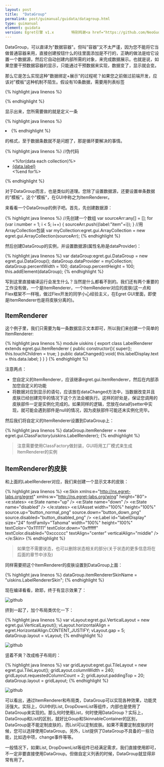 ```yaml
---
layout: post
title:  "DataGroup"
permalink: post/guimanual/guidata/datagroup.html
type: guimanual
element: guidata
version: Egret引擎 v1.x        特别鸣谢<a href="https://github.com/NeoGuo/" target="_blank">郭少瑞</a>同学撰写此文档
---
```


DataGroup，可以直译为"数据容器"。但叫"容器"又不太严谨，因为您不能将它当做普通容器来用，直接创建按钮什么的往里面添加是不行的，正确的做法是给它设置一个数据源，然后它自动创建内部所需的对象，来完成数据展示。也就是说，如果您要干预数据容器的显示，只能通过干预数据来实现，数据变了，显示就会变。

那么它是怎么实现这种"数据绑定+展示"的过程呢？如果您之前做过前端开发，应该对"模板"这种机制不陌生。假设有10条数据，需要用列表标签

{% highlight java linenos %}<ul></ul>{% endhighlight %}

显示出来，您所需要做的就是定义一条

{% highlight java linenos %}<li>{% endhighlight %}

的格式，至于数据条数就不是问题了，那是循环要解决的事情。

{% highlight java linenos %}
//伪代码
<ul>
	<%for(data each collection)%>
	<li><a href="{data.link}">{data.label}</a></li>
	<%end for%>
</ul>
{% endhighlight %}

对于DataGroup而言，也是类似的道理。您除了设置数据源，还要设置单条数据的"模板"。这个"模板"，在GUI中称之为ItemRenderer。

来看看一个DataGroup的例子吧。首先，先创建数据源：

{% highlight java linenos %}
//先创建一个数组
var sourceArr:any[] = [];
for (var i:number = 1; i < 5; i++)
{
    sourceArr.push({label:"item"+i});
}
//用ArrayCollection包装
var myCollection:egret.gui.ArrayCollection = new egret.gui.ArrayCollection(sourceArr);
{% endhighlight %}

然后创建DataGroup的实例，并设置数据源(属性名称是dataProvider)：

{% highlight java linenos %}
var dataGroup:egret.gui.DataGroup = new egret.gui.DataGroup();
dataGroup.dataProvider = myCollection;
dataGroup.percentWidth = 100;
dataGroup.percentHeight = 100;
this.addElement(dataGroup);
{% endhighlight %}

写到这里直接编译运行会发生什么？当然是什么都看不到的。我们还有两个重要的工作没有做，一个是ItemRenderer，一个ItemRenderer对应的皮肤(这一点和Flex框架不一样哦，做过Flex开发的同学小心经验主义，在Egret GUI里面，即使是ItemRenderer也是将皮肤分离的)。

ItemRenderer
-------------------------------

这个例子里，我们只需要为每一条数据显示文本即可，所以我们来创建一个简单的ItemRenderer:

{% highlight java linenos %}
module uiskins
{
    export class LabelRenderer extends egret.gui.ItemRenderer
    {
        public constructor(){
            super();
            this.touchChildren = true;
        }
        public dataChanged():void{
            this.labelDisplay.text = this.data.label;
        }
    }
}
{% endhighlight %}

注意两点：

* 您自定义的ItemRenderer，应该继承egret.gui.ItemRenderer，然后在内部添加您自定义的功能
* 将数据对应到显示的语句，应该放在dataChanged方法中，当数据改变并且皮肤已经创建完毕的情况下这个方法会被执行。这样的好处是，保证您调用的皮肤部件一定是实例化完成的。如果同样的逻辑，您放在data的setter中实现，就可能会遇到部件是null的情况，因为皮肤部件可能还未实例化完毕。

然后我们将自定义的ItemRenderer设置到DataGroup上：

{% highlight java linenos %}
dataGroup.itemRenderer = new egret.gui.ClassFactory(uiskins.LabelRenderer);
{% endhighlight %}

> 注意需要使用ClassFactory做封装，GUI将用工厂模式来生成ItemRenderer的实例

ItemRenderer的皮肤
--------------------------

和上面的LabelRenderer对应，我们来创建一个显示文本的皮肤：

{% highlight java linenos %}
<e:Skin xmlns:e="http://ns.egret-labs.org/egret" xmlns:w="http://ns.egret-labs.org/wing"
        height="80">
    <e:states>
        <e:State name="up" />
        <e:State name="down" />
        <e:State name="disabled" />
    </e:states>
    <e:UIAsset width="100%" height="100%"
               source.up="button_normal_png"
               source.down="button_down_png"
               source.disabled="button_disabled_png" />
    <e:Label id="labelDisplay" size="24" fontFamily="Tahoma"
             width="100%" height="100%"
             textColor="0x111111" 
             textColor.down="0xffffff" 
             textColor.disabled="0xcccccc"
             textAlign="center" 
             verticalAlign="middle" />
</e:Skin>
{% endhighlight %}

> 如果您不需要状态，也可以删除状态相关的部分(关于状态的更多信息将在后面的章节中涉及)

同样需要把这个ItemRenderer的皮肤设置到DataGroup上面：

{% highlight java linenos %}
dataGroup.itemRendererSkinName = "uiskins.LabelRendererSkin";
{% endhighlight %}

现在编译看看，欧耶，终于有显示效果了：

![github]({{site.baseurl}}/assets/img/datagroup1.png "Egret")

挤到一起了，加个布局类优化一下：

{% highlight java linenos %}
var vLayout:egret.gui.VerticalLayout = new egret.gui.VerticalLayout();
vLayout.horizontalAlign = egret.HorizontalAlign.CONTENT_JUSTIFY;
vLayout.gap = 5;
dataGroup.layout = vLayout;
{% endhighlight %}

![github]({{site.baseurl}}/assets/img/datagroup2.png "Egret")

竖着不爽？改成格子布局的：

{% highlight java linenos %}
var gridLayout:egret.gui.TileLayout = new egret.gui.TileLayout();
gridLayout.columnWidth = 240;
gridLayout.requestedColumnCount = 2;
gridLayout.paddingTop = 20;
dataGroup.layout = gridLayout;
{% endhighlight %}

![github]({{site.baseurl}}/assets/img/datagroup3.png "Egret")

可以看出，通过ItemRenderer和布局类，DataGroup可以实现各种效果，功能灵活强大。实际上，GUI中的List, DropDownList等组件，内部也是使用了DataGroup来实现的。那么何时使用List，何时使用DataGroup？实际上，DataGroup和List的区别，就好比Goup和SkinnableContainer的区别，DataGroup是不能定制皮肤的，而List可以定制皮肤。如果不需要定制皮肤的时候，您可以选择使用DataGroup。另外，List提供了DataGroup不具备的一些功能，比如选中项，change事件等等。

一般情况下，如果List, DropDownList等组件已经满足需求，我们直接使用即可，不一定非要直接使用DataGroup。但做自定义列表的时候，DataGroup就显得非常有用了。